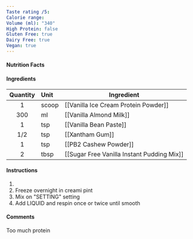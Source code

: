 ```yaml
---
Taste rating /5:
Calorie range:
Volume (ml): "340"
High Protein: false
Gluten Free: true
Dairy Free: true
Vegan: true
---
```

#### Nutrition Facts
#### Ingredients

| Quantity | Unit  | Ingredient                                 |
| :------: | :---- | ------------------------------------------ |
|    1     | scoop | [[Vanilla Ice Cream Protein Powder]]       |
|   300    | ml    | [[Vanilla Almond Milk]]                    |
|    1     | tsp   | [[Vanilla Bean Paste]]                     |
|   1/2    | tsp   | [[Xantham Gum]]                            |
|    1     | tsp   | [[PB2 Cashew Powder]]                      |
|    2     | tbsp  | [[Sugar Free Vanilla Instant Pudding Mix]] |

#### Instructions

1. 
2. Freeze overnight in creami pint
3. Mix on "SETTING" setting
4. Add LIQUID and respin once or twice until smooth

#### Comments

Too much protein 